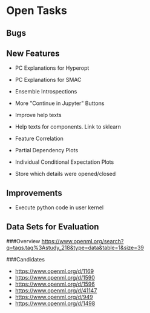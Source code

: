 # Open Tasks

## Bugs


## New Features

- PC Explanations for Hyperopt
- PC Explanations for SMAC
- Ensemble Introspections
- More "Continue in Jupyter" Buttons
- Improve help texts
- Help texts for components. Link to sklearn

- Feature Correlation
- Partial Dependency Plots
- Individual Conditional Expectation Plots
- Store which details were opened/closed


## Improvements
- Execute python code in user kernel


## Data Sets for Evaluation

###Overview
https://www.openml.org/search?q=tags.tag%3Astudy_218&type=data&table=1&size=39

###Candidates
- https://www.openml.org/d/1169
- https://www.openml.org/d/1590
- https://www.openml.org/d/1596
- https://www.openml.org/d/41147
- https://www.openml.org/d/949
- https://www.openml.org/d/1498
